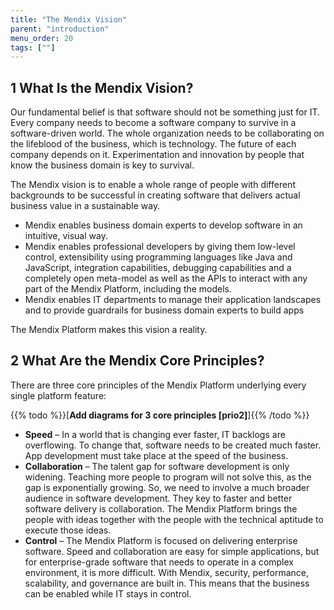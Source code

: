 ```yaml
---
title: "The Mendix Vision"
parent: "introduction"
menu_order: 20
tags: [""]
---
```


## 1 What Is the Mendix Vision?

Our fundamental belief is that software should not be something just for IT. Every company needs to become a software company to survive in a software-driven world. The whole organization needs to be collaborating on the lifeblood of the business, which is technology. The future of each company depends on it. Experimentation and innovation by people that know the business domain is key to survival.

The Mendix vision is to enable a whole range of people with different backgrounds to be successful in creating software that delivers actual business value in a sustainable way. 
* Mendix enables business domain experts to develop software in an intuitive, visual way. 
* Mendix enables professional developers by giving them low-level control, extensibility using programming languages like Java and JavaScript, integration capabilities, debugging capabilities and a completely open meta-model as well as the APIs to interact with any part of the Mendix Platform, including the models. 
* Mendix enables IT departments to manage their application landscapes and to provide guardrails for business domain experts to build apps

The Mendix Platform makes this vision a reality. 

## 2 What Are the Mendix Core Principles?

There are three core principles of the Mendix Platform underlying every single platform feature:

{{% todo %}}[**Add diagrams for 3 core principles [prio2]**]{{% /todo %}}

* **Speed** – In a world that is changing ever faster, IT backlogs are overflowing. To change that, software needs to be created much faster. App development must take place at the speed of the business.
* **Collaboration** – The talent gap for software development is only widening. Teaching more people to program will not solve this, as the gap is exponentially growing. So, we need to involve a much broader audience in software development. They key to faster and better software delivery is collaboration. The Mendix Platform brings the people with ideas together with the people with the technical aptitude to execute those ideas.
* **Control** – The Mendix Platform is focused on delivering enterprise software. Speed and collaboration are easy for simple applications, but for enterprise-grade software that needs to operate in a complex environment, it is more difficult. With Mendix, security, performance, scalability, and governance are built in. This means that the business can be enabled while IT stays in control.
